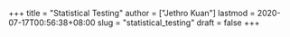 +++
title = "Statistical Testing"
author = ["Jethro Kuan"]
lastmod = 2020-07-17T00:56:38+08:00
slug = "statistical_testing"
draft = false
+++
